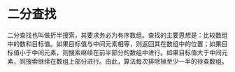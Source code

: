 # 二分查找

二分查找也叫做折半搜索，其要求务必为有序数组。查找的主要思想是：比较数组中的数和目标值。如果目标值与中间元素相等，则返回其在数组中的位置；如果目标值小于中间元素，则搜索继续在前半部分的数组中进行。如果目标值大于中间元素，则搜索继续在数组上部分进行。由此，算法每次排除掉至少一半的待查数组。

```js
```
